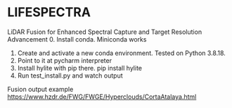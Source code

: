 # LIFESPECTRA
LiDAR Fusion for Enhanced Spectral Capture and Target Resolution Advancement
0. Install conda. Miniconda works 
1. Create and activate a new conda environment. Tested on Python 3.8.18. 
2. Point to it at pycharm interpreter
3. Install hylite with pip there.
    pip install hylite
4. Run test_install.py and watch output

Fusion   output example https://www.hzdr.de/FWG/FWGE/Hyperclouds/CortaAtalaya.html
